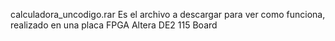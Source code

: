 calculadora_uncodigo.rar Es el archivo a descargar para ver como funciona, realizado en una placa FPGA Altera DE2 115 Board
